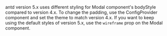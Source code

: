 antd version 5.x uses different styling for Modal component's bodyStyle compared to version 4.x. To change the padding, use the ConfigProvider component and set the theme to match version 4.x. If you want to keep using the default styles of version 5.x, use the `wireframe` prop on the Modal component.
